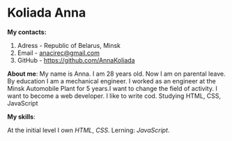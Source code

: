 # Koliada Anna
**My contacts:**<br>
1. Adress - Republic of Belarus, Minsk
2. Email - anacirec@gmail.com
3. GitHub - https://github.com/AnnaKoliada

**About me**: My name is Anna. I am 28 years old. Now I am on parental leave.  By education I am a mechanical engineer. I  worked as an engineer at the Minsk Automobile Plant for 5 years.I want to change the field of activity. I want to become a web developer. I like to write cod. Studying HTML, CSS, JavaScript

**My skills**:

At the initial level I own *HTML*, *CSS*. Lerning: *JavaScript*.